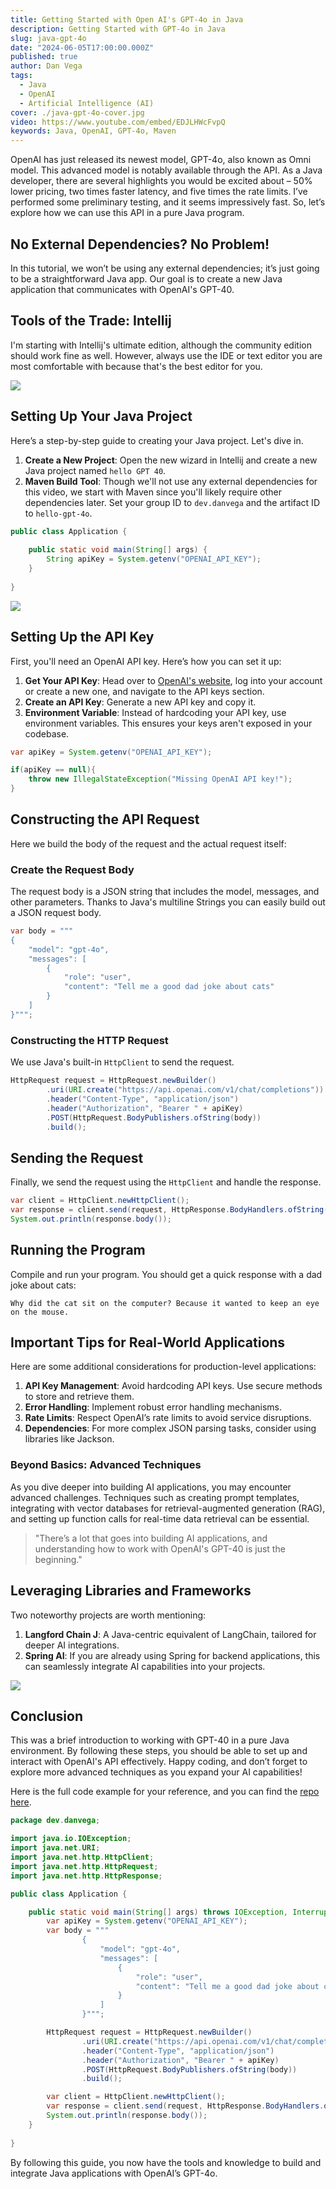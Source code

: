```yaml
---
title: Getting Started with Open AI's GPT-4o in Java
description: Getting Started with GPT-4o in Java
slug: java-gpt-4o
date: "2024-06-05T17:00:00.000Z"
published: true
author: Dan Vega
tags:
  - Java
  - OpenAI
  - Artificial Intelligence (AI)
cover: ./java-gpt-4o-cover.jpg
video: https://www.youtube.com/embed/EDJLHWcFvpQ
keywords: Java, OpenAI, GPT-4o, Maven
---
```


OpenAI has just released its newest model, GPT-4o, also known as Omni model. This advanced model is notably available through the API. As a Java developer, there are several highlights you would be excited about – 50% lower pricing, two times faster latency, and five times the rate limits. I’ve performed some preliminary testing, and it seems impressively fast. So, let’s explore how we can use this API in a pure Java program.

## No External Dependencies? No Problem!

In this tutorial, we won’t be using any external dependencies; it’s just going to be a straightforward Java app. Our goal is to create a new Java application that communicates with OpenAI's GPT-40.

## Tools of the Trade: Intellij

I'm starting with Intellij's ultimate edition, although the community edition should work fine as well. However, always use the IDE or text editor you are most comfortable with because that's the best editor for you.

![](https://image.mux.com/wM5LGAD9LU6kUAN6N5SMMNb02b2yMxu01cciFoGVjf600E/thumbnail.png?time=35.434782608696)

## Setting Up Your Java Project

Here’s a step-by-step guide to creating your Java project. Let's dive in.

1. **Create a New Project**: Open the new wizard in Intellij and create a new Java project named `hello GPT 40`.
2. **Maven Build Tool**: Though we'll not use any external dependencies for this video, we start with Maven since you'll likely require other dependencies later. Set your group ID to `dev.danvega` and the artifact ID to `hello-gpt-4o`.

```java
public class Application {
    
    public static void main(String[] args) {
        String apiKey = System.getenv("OPENAI_API_KEY");
    }
    
}
```

![](https://image.mux.com/wM5LGAD9LU6kUAN6N5SMMNb02b2yMxu01cciFoGVjf600E/thumbnail.png?time=135.83333333333)

## Setting Up the API Key

First, you'll need an OpenAI API key. Here’s how you can set it up:

1. **Get Your API Key**: Head over to [OpenAI's website](https://platform.openai.com/), log into your account or create a new one, and navigate to the API keys section.
2. **Create an API Key**: Generate a new API key and copy it.
3. **Environment Variable**: Instead of hardcoding your API key, use environment variables. This ensures your keys aren't exposed in your codebase.

```java
var apiKey = System.getenv("OPENAI_API_KEY");

if(apiKey == null){
    throw new IllegalStateException("Missing OpenAI API key!");
}
```

## Constructing the API Request

Here we build the body of the request and the actual request itself:

### Create the Request Body

The request body is a JSON string that includes the model, messages, and other parameters. Thanks to Java's multiline Strings you can easily build out a JSON request body.

```java
var body = """
{
    "model": "gpt-4o",
    "messages": [
        {
            "role": "user",
            "content": "Tell me a good dad joke about cats"
        }
    ]
}""";
```

### Constructing the HTTP Request

We use Java's built-in `HttpClient` to send the request.

```java
HttpRequest request = HttpRequest.newBuilder()
        .uri(URI.create("https://api.openai.com/v1/chat/completions"))
        .header("Content-Type", "application/json")
        .header("Authorization", "Bearer " + apiKey)
        .POST(HttpRequest.BodyPublishers.ofString(body))
        .build();
```

## Sending the Request

Finally, we send the request using the `HttpClient` and handle the response.

```java
var client = HttpClient.newHttpClient();
var response = client.send(request, HttpResponse.BodyHandlers.ofString());
System.out.println(response.body());
```

## Running the Program

Compile and run your program. You should get a quick response with a dad joke about cats:

```
Why did the cat sit on the computer? Because it wanted to keep an eye on the mouse.
```

## Important Tips for Real-World Applications

Here are some additional considerations for production-level applications:

1. **API Key Management**: Avoid hardcoding API keys. Use secure methods to store and retrieve them.
2. **Error Handling**: Implement robust error handling mechanisms.
3. **Rate Limits**: Respect OpenAI’s rate limits to avoid service disruptions.
4. **Dependencies**: For more complex JSON parsing tasks, consider using libraries like Jackson.

### Beyond Basics: Advanced Techniques

As you dive deeper into building AI applications, you may encounter advanced challenges. Techniques such as creating prompt templates, integrating with vector databases for retrieval-augmented generation (RAG), and setting up function calls for real-time data retrieval can be essential.

<blockquote>
"There’s a lot that goes into building AI applications, and understanding how to work with OpenAI's GPT-40 is just the beginning."
</blockquote>

## Leveraging Libraries and Frameworks

Two noteworthy projects are worth mentioning:

1. **Langford Chain J**: A Java-centric equivalent of LangChain, tailored for deeper AI integrations.
2. **Spring AI**: If you are already using Spring for backend applications, this can seamlessly integrate AI capabilities into your projects.

![](https://image.mux.com/wM5LGAD9LU6kUAN6N5SMMNb02b2yMxu01cciFoGVjf600E/thumbnail.png?time=590.57971014493)

## Conclusion

This was a brief introduction to working with GPT-40 in a pure Java environment. By following these steps, you should be able to set up and interact with OpenAI's API effectively. Happy coding, and don’t forget to explore more advanced techniques as you expand your AI capabilities!

Here is the full code example for your reference, and you can find the [repo here](https://github.com/danvega/hello-gpt).

```java
package dev.danvega;

import java.io.IOException;
import java.net.URI;
import java.net.http.HttpClient;
import java.net.http.HttpRequest;
import java.net.http.HttpResponse;

public class Application {

    public static void main(String[] args) throws IOException, InterruptedException {
        var apiKey = System.getenv("OPENAI_API_KEY");
        var body = """
                {
                    "model": "gpt-4o",
                    "messages": [
                        {
                            "role": "user",
                            "content": "Tell me a good dad joke about cats"
                        }
                    ]
                }""";

        HttpRequest request = HttpRequest.newBuilder()
                .uri(URI.create("https://api.openai.com/v1/chat/completions"))
                .header("Content-Type", "application/json")
                .header("Authorization", "Bearer " + apiKey)
                .POST(HttpRequest.BodyPublishers.ofString(body))
                .build();

        var client = HttpClient.newHttpClient();
        var response = client.send(request, HttpResponse.BodyHandlers.ofString());
        System.out.println(response.body());
    }
    
}
```

By following this guide, you now have the tools and knowledge to build and integrate Java applications with OpenAI’s GPT-4o.